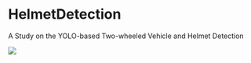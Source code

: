 # HelmetDetection
A Study on the YOLO-based Two-wheeled Vehicle and Helmet Detection

<a href="https://universe.roboflow.com/class-z9peo/helmet-dataset-doshq">
    <img src="https://app.roboflow.com/images/download-dataset-badge.svg"></img>
</a>
